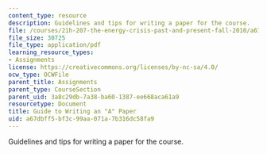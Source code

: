 ```yaml
---
content_type: resource
description: Guidelines and tips for writing a paper for the course.
file: /courses/21h-207-the-energy-crisis-past-and-present-fall-2010/a67dbff5bf3c99aa071a7b316dc58fa9_MIT21H_207F10_10tips.pdf
file_size: 30725
file_type: application/pdf
learning_resource_types:
- Assignments
license: https://creativecommons.org/licenses/by-nc-sa/4.0/
ocw_type: OCWFile
parent_title: Assignments
parent_type: CourseSection
parent_uid: 3a8c29db-7a38-ba60-1387-ee668aca61a9
resourcetype: Document
title: Guide to Writing an "A" Paper
uid: a67dbff5-bf3c-99aa-071a-7b316dc58fa9
---
```

Guidelines and tips for writing a paper for the course.
